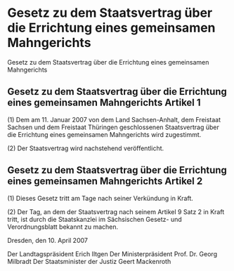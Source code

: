 # Gesetz zu dem Staatsvertrag über die Errichtung eines gemeinsamen Mahngerichts

Gesetz zu dem Staatsvertrag über die Errichtung eines gemeinsamen Mahngerichts

## Gesetz zu dem Staatsvertrag über die Errichtung eines gemeinsamen Mahngerichts Artikel 1

(1) Dem am 11. Januar 2007 von dem Land Sachsen-Anhalt, dem Freistaat Sachsen und dem Freistaat Thüringen geschlossenen Staatsvertrag über die Errichtung eines gemeinsamen Mahngerichts wird zugestimmt.

(2) Der 
        Staatsvertrag wird nachstehend veröffentlicht.


## Gesetz zu dem Staatsvertrag über die Errichtung eines gemeinsamen Mahngerichts Artikel 2

(1) Dieses Gesetz tritt am Tage nach seiner Verkündung in Kraft.

(2) Der Tag, an dem der Staatsvertrag nach seinem Artikel 9 Satz 2 in Kraft tritt, ist durch die Staatskanzlei im Sächsischen Gesetz- und Verordnungsblatt bekannt zu machen.

Dresden, den 10. April 2007

Der Landtagspräsident 
           Erich Iltgen   Der Ministerpräsident 
           Prof. Dr. Georg Milbradt   Der Staatsminister der Justiz 
           Geert Mackenroth

